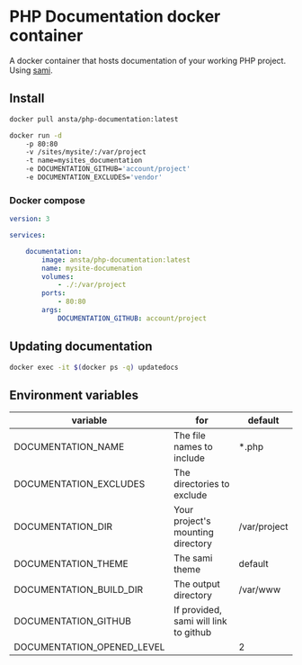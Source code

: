 PHP Documentation docker container
==

A docker container that hosts documentation of your working PHP project. Using [sami](https://github.com/FriendsOfPHP/Sami).

## Install

```bash
docker pull ansta/php-documentation:latest
```

```bash
docker run -d 
    -p 80:80 
    -v /sites/mysite/:/var/project 
    -t name=mysites_documentation 
    -e DOCUMENTATION_GITHUB='account/project'
    -e DOCUMENTATION_EXCLUDES='vendor'
```

### Docker compose

```yaml
version: 3

services:

    documentation:
        image: ansta/php-documentation:latest
        name: mysite-documenation
        volumes:
            - ./:/var/project
        ports:
            - 80:80
        args: 
            DOCUMENTATION_GITHUB: account/project
```

## Updating documentation 

```bash
docker exec -it $(docker ps -q) updatedocs
```


## Environment variables 

variable | for | default
--- | --- | ---
DOCUMENTATION_NAME | The file names to include | *.php
DOCUMENTATION_EXCLUDES | The directories to exclude | 
DOCUMENTATION_DIR | Your project's mounting directory | /var/project
DOCUMENTATION_THEME | The sami theme | default
DOCUMENTATION_BUILD_DIR | The output directory | /var/www
DOCUMENTATION_GITHUB | If provided, sami will link to github | 
DOCUMENTATION_OPENED_LEVEL | | 2
